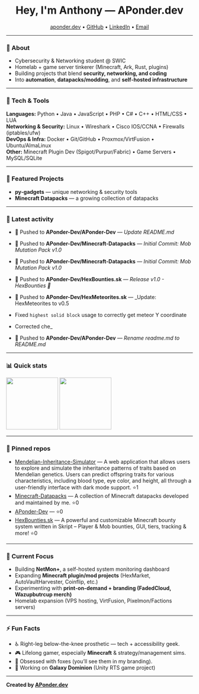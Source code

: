 <!-- Profile Header -->
<h1 align="center">Hey, I'm Anthony — APonder.dev</h1>
<p align="center">
  <a href="https://aponder.dev">aponder.dev</a> •
  <a href="https://github.com/APonder-Dev">GitHub</a> •
  <a href="https://www.linkedin.com/in/anthony-ponder">LinkedIn</a> •
  <a href="mailto:anthony@aponder.dev">Email</a>
</p>

---

### 🚀 About
- Cybersecurity & Networking student @ SWIC  
- Homelab + game server tinkerer (Minecraft, Ark, Rust, plugins)  
- Building projects that blend **security, networking, and coding**  
- Into **automation**, **datapacks/modding**, and **self-hosted infrastructure**   

---

### 🧰 Tech & Tools
**Languages:** Python • Java • JavaScript • PHP • C# • C++ • HTML/CSS • LUA  
**Networking & Security:** Linux • Wireshark • Cisco IOS/CCNA • Firewalls (iptables/ufw)  
**DevOps & Infra:** Docker • Git/GitHub • Proxmox/VirtFusion • Ubuntu/AlmaLinux  
**Other:** Minecraft Plugin Dev (Spigot/Purpur/Fabric) • Game Servers • MySQL/SQLite  

---

### 📌 Featured Projects
- **py-gadgets** — unique networking & security tools  
- **Minecraft Datapacks** — a growing collection of datapacks 
---

### 📝 Latest activity
<!--RECENT_ACTIVITY:START-->
- 🔨 Pushed to **APonder-Dev/APonder-Dev** — _Update README.md_
- 🔨 Pushed to **APonder-Dev/Minecraft-Datapacks** — _Initial Commit: Mob Mutation Pack v1.0_
- 🔨 Pushed to **APonder-Dev/Minecraft-Datapacks** — _Initial Commit: Mob Mutation Pack v1.0_
- 🔨 Pushed to **APonder-Dev/HexBounties.sk** — _Release v1.0 - HexBounties 🎯_
- 🔨 Pushed to **APonder-Dev/HexMeteorites.sk** — _Update: HexMeteorites to v0.5

- Fixed `highest solid block` usage to correctly get meteor Y coordinate

- Corrected che_
- 🔨 Pushed to **APonder-Dev/APonder-Dev** — _Rename readme.md to README.md_
<!--RECENT_ACTIVITY:END-->

---

### 📊 Quick stats
<!--STATS:START-->
<p>
  <img src="https://github-readme-stats.vercel.app/api?username=APonder-Dev&show_icons=true&hide_title=true" height="140" />
  <img src="https://github-readme-stats.vercel.app/api/top-langs/?username=APonder-Dev&layout=compact" height="140" />
</p>
<!--STATS:END-->

---

### 🔗 Pinned repos
<!--PINNED:START-->
- [Mendelian-Inheritance-Simulator](https://github.com/APonder-Dev/Mendelian-Inheritance-Simulator) — A web application that allows users to explore and simulate the inheritance patterns of traits based on Mendelian genetics. Users can predict offspring traits for various characteristics, including blood type, eye color, and height, all through a user-friendly interface with dark mode support. ⭐1
- [Minecraft-Datapacks](https://github.com/APonder-Dev/Minecraft-Datapacks) — A collection of Minecraft datapacks developed and maintained by me. ⭐0
- [APonder-Dev](https://github.com/APonder-Dev/APonder-Dev) —  ⭐0
- [HexBounties.sk](https://github.com/APonder-Dev/HexBounties.sk) — A powerful and customizable Minecraft bounty system written in Skript – Player & Mob bounties, GUI, tiers, tracking & more! ⭐0
<!--PINNED:END-->

---

### 🌱 Current Focus
- Building **NetMon+**, a self-hosted system monitoring dashboard  
- Expanding **Minecraft plugin/mod projects** (HexMarket, AutoVaultHarvester, Coinflip, etc.)  
- Experimenting with **print-on-demand + branding (FadedCloud, Wazupbutrcup merch)**  
- Homelab expansion (VPS hosting, VirtFusion, Pixelmon/Factions servers)  

---

### ⚡ Fun Facts
- ♿ Right-leg below-the-knee prosthetic — tech + accessibility geek.  
- 🎮 Lifelong gamer, especially **Minecraft** & strategy/management sims.  
- 🦊 Obsessed with foxes (you’ll see them in my branding).  
- 🌌 Working on **Galaxy Dominion** (Unity RTS game project)

---

**Created by [APonder.dev](https://aponder.dev)**
